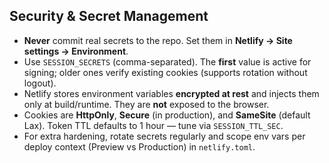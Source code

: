 ## Security & Secret Management

- **Never** commit real secrets to the repo. Set them in **Netlify → Site settings → Environment**.
- Use `SESSION_SECRETS` (comma-separated). The **first** value is active for signing; older ones verify existing cookies (supports rotation without logout).
- Netlify stores environment variables **encrypted at rest** and injects them only at build/runtime. They are **not** exposed to the browser.
- Cookies are **HttpOnly**, **Secure** (in production), and **SameSite** (default Lax). Token TTL defaults to 1 hour — tune via `SESSION_TTL_SEC`.
- For extra hardening, rotate secrets regularly and scope env vars per deploy context (Preview vs Production) in `netlify.toml`.
